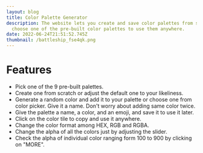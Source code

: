 ```yaml
---
layout: blog
title: Color Palette Generator
description: The website lets you create and save color palettes from scratch or
  choose one of the pre-built color palettes to use them anywhere.
date: 2022-06-24T21:51:52.745Z
thumbnail: /battleship_fse4qk.png
---
```


# Features

- Pick one of the 9 pre-built palettes.
- Create one from scratch or adjust the default one to your likeliness.
- Generate a random color and add it to your palette or choose one from color picker. Give it a name. Don't worry about adding same color twice.
- Give the palette a name, a color, and an emoji, and save it to use it later.
- Click on the color tile to copy and use it anywhere.
- Change the color format among HEX, RGB and RGBA.
- Change the alpha of all the colors just by adjusting the slider.
- Check the alpha of individual color ranging form 100 to 900 by clicking on "MORE".
